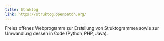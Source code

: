 ```yaml
---
title: Struktog
link: https://struktog.openpatch.org/
---
```


Freies offenes Webprogramm zur Erstellung von Struktogrammen sowie zur Umwandlung dessen in Code (Python, PHP, Java).
